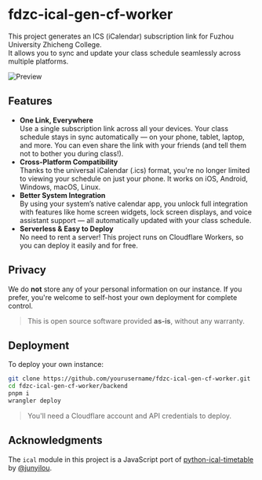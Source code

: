 # fdzc-ical-gen-cf-worker

This project generates an ICS (iCalendar) subscription link for Fuzhou University Zhicheng College.  
It allows you to sync and update your class schedule seamlessly across multiple platforms.

![Preview](https://github.com/user-attachments/assets/072d41fc-cf95-497f-bf51-e8e356d251a3)

## Features

- **One Link, Everywhere**  
Use a single subscription link across all your devices. Your class schedule stays in sync automatically — on your phone, tablet, laptop, and more. You can even share the link with your friends (and tell them not to bother you during class!).  
- **Cross-Platform Compatibility**  
Thanks to the universal iCalendar (.ics) format, you're no longer limited to viewing your schedule on just your phone. It works on iOS, Android, Windows, macOS, Linux.  
- **Better System Integration**  
By using your system’s native calendar app, you unlock full integration with features like home screen widgets, lock screen displays, and voice assistant support — all automatically updated with your class schedule.  
- **Serverless & Easy to Deploy**  
No need to rent a server! This project runs on Cloudflare Workers, so you can deploy it easily and for free.

## Privacy

We do **not** store any of your personal information on our instance.
If you prefer, you're welcome to self-host your own deployment for complete control.

> This is open source software provided **as-is**, without any warranty.

## Deployment

To deploy your own instance:

```bash
git clone https://github.com/yourusername/fdzc-ical-gen-cf-worker.git
cd fdzc-ical-gen-cf-worker/backend
pnpm i
wrangler deploy
```

> You'll need a Cloudflare account and API credentials to deploy.

## Acknowledgments

The `ical` module in this project is a JavaScript port of
[python-ical-timetable](https://github.com/junyilou/python-ical-timetable) by [@junyilou](https://github.com/junyilou).
